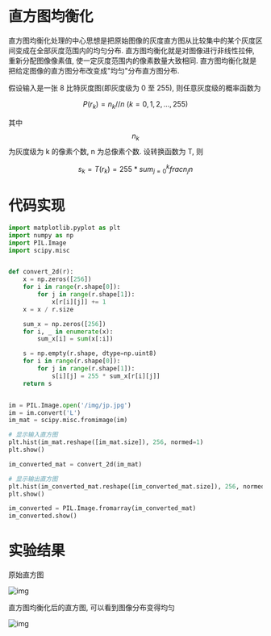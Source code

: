 # 直方图均衡化

直方图均衡化处理的中心思想是把原始图像的灰度直方图从比较集中的某个灰度区间变成在全部灰度范围内的均匀分布. 直方图均衡化就是对图像进行非线性拉伸, 重新分配图像像素值, 使一定灰度范围内的像素数量大致相同. 直方图均衡化就是把给定图像的直方图分布改变成"均匀"分布直方图分布.

假设输入是一张 8 比特灰度图(即灰度级为 0 至 255), 则任意灰度级的概率函数为

$$
P(r_k) = n_k // n \ (k=0, 1, 2, ..., 255)
$$

其中 $$n_k$$ 为灰度级为 k 的像素个数, n 为总像素个数. 设转换函数为 T, 则

$$
s_k = T(r_k) = 255 * sum_{j=0}^kfrac{n_j}{n}
$$

# 代码实现
```py
import matplotlib.pyplot as plt
import numpy as np
import PIL.Image
import scipy.misc


def convert_2d(r):
    x = np.zeros([256])
    for i in range(r.shape[0]):
        for j in range(r.shape[1]):
            x[r[i][j]] += 1
    x = x / r.size

    sum_x = np.zeros([256])
    for i, _ in enumerate(x):
        sum_x[i] = sum(x[:i])

    s = np.empty(r.shape, dtype=np.uint8)
    for i in range(r.shape[0]):
        for j in range(r.shape[1]):
            s[i][j] = 255 * sum_x[r[i][j]]
    return s


im = PIL.Image.open('/img/jp.jpg')
im = im.convert('L')
im_mat = scipy.misc.fromimage(im)

# 显示输入直方图
plt.hist(im_mat.reshape([im_mat.size]), 256, normed=1)
plt.show()

im_converted_mat = convert_2d(im_mat)

# 显示输出直方图
plt.hist(im_converted_mat.reshape([im_converted_mat.size]), 256, normed=1)
plt.show()

im_converted = PIL.Image.fromarray(im_converted_mat)
im_converted.show()
```

# 实验结果

原始直方图

![img](/img/pil/histogram_equalization/hist.jpg)

直方图均衡化后的直方图, 可以看到图像分布变得均匀

![img](/img/pil/histogram_equalization/hist_converted.jpg)
